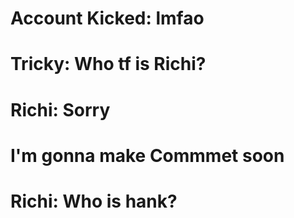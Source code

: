 # Account Kicked: lmfao

# Tricky: Who tf is Richi?

# Richi: Sorry
# I'm gonna make Commmet soon

# Richi: Who is hank?